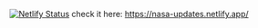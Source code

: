 [![Netlify Status](https://api.netlify.com/api/v1/badges/4ddb625f-21a3-4480-987b-4acc9b0ff690/deploy-status)](https://app.netlify.com/sites/nasa-updates/deploys)
check it here:
https://nasa-updates.netlify.app/
